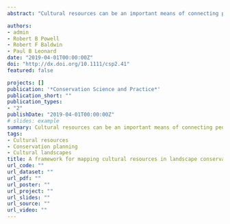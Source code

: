 ```yaml
---
abstract: "Cultural resources can be an important means of connecting people to conservation efforts. Currently, it is difficult to identify and map these tangible and intangible aspects of the landscape. We propose a framework to include cultural resources in spatial conservation planning that acknowledges the different scales of importance and management of sites. Through categorizing and mapping sites of national, state, local, interest group, and community management, cultural resources can be measured and included in existing planning tools. Data on cultural resources are a primary limitation due to availability and fragmentation. Until data sources improve, our framework provides a stop gap that allows for cultural resources to be included in conservation-planning efforts."

authors:
- admin
- Robert B Powell
- Robert F Baldwin
- Paul B Leonard
date: "2019-04-01T00:00:00Z"
doi: "http://dx.doi.org/10.1111/csp2.41"
featured: false

projects: []
publication: '*Conservation Science and Practice*'
publication_short: ""
publication_types:
- "2"
publishDate: "2019-04-01T00:00:00Z"
# slides: example
summary: Cultural resources can be an important means of connecting people to conservation efforts. Currently, it is difficult to identify and map these tangible and intangible aspects of the landscape. We propose a framework to include cultural resources inspatial conservation planning that acknowledges the different scales of importance and management of sites.
tags:
- Cultural resources
- Conservation planning
- Cultural landscapes
title: A framework for mapping cultural resources in landscape conservation planning
url_code: ""
url_dataset: ""
url_pdf: ""
url_poster: ""
url_project: ""
url_slides: ""
url_source: ""
url_video: ""
---
```


